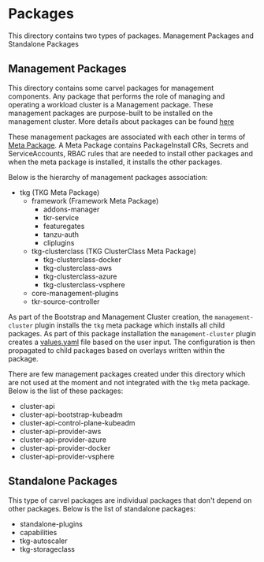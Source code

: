 # Packages

This directory contains two types of packages. Management Packages and Standalone Packages

## Management Packages

This directory contains some carvel packages for management components. Any package that performs the role of managing and operating a workload cluster is a Management package. These management packages are purpose-built to be installed on the management cluster. More details about packages can be found [here](../docs/packages/definitions.md)

These management packages are associated with each other in terms of [Meta Package](../docs/packages/definitions.md#meta-package). A Meta Package contains PackageInstall CRs, Secrets and ServiceAccounts, RBAC rules that are needed to install other packages and when the meta package is installed, it installs the other packages.

Below is the hierarchy of management packages association:

- tkg (TKG Meta Package)
  - framework (Framework Meta Package)
    - addons-manager
    - tkr-service
    - featuregates
    - tanzu-auth
    - cliplugins
  - tkg-clusterclass (TKG ClusterClass Meta Package)
    - tkg-clusterclass-docker
    - tkg-clusterclass-aws
    - tkg-clusterclass-azure
    - tkg-clusterclass-vsphere
  - core-management-plugins
  - tkr-source-controller

As part of the Bootstrap and Management Cluster creation, the `management-cluster` plugin installs the `tkg` meta package which installs all child packages. As part of this package installation the `management-cluster` plugin creates a [values.yaml](./tkg/bundle/config/values.yaml) file based on the user input. The configuration is then propagated to child packages based on overlays written within the package.

There are few management packages created under this directory which are not used at the moment and not integrated with the `tkg` meta package. Below is the list of these packages:

- cluster-api
- cluster-api-bootstrap-kubeadm
- cluster-api-control-plane-kubeadm
- cluster-api-provider-aws
- cluster-api-provider-azure
- cluster-api-provider-docker
- cluster-api-provider-vsphere

## Standalone Packages

This type of carvel packages are individual packages that don't depend on other packages. Below is the list of standalone packages:

- standalone-plugins
- capabilities
- tkg-autoscaler
- tkg-storageclass
